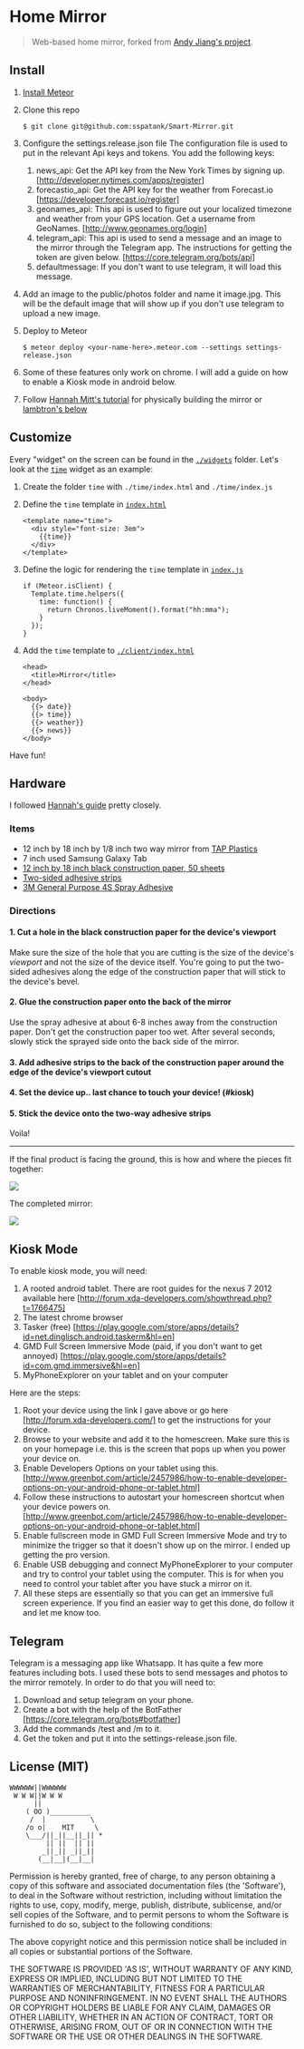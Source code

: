 # Home Mirror

> Web-based home mirror, forked from [Andy Jiang's project](https://github.com/lambtron/homemirror).

## Install

1. [Install Meteor](https://www.meteor.com/install)
2. Clone this repo

    ```
    $ git clone git@github.com:sspatank/Smart-Mirror.git
    ```

3. Configure the settings.release.json file
      The configuration file is used to put in the relevant Api keys and tokens. You add the following keys:
      1. news_api: Get the API key from the New York Times by signing up. [http://developer.nytimes.com/apps/register]
      2. forecastio_api: Get the API key for the weather from Forecast.io [https://developer.forecast.io/register]
      3. geonames_api: This api is used to figure out your localized timezone and weather from your GPS location. Get a username from                        GeoNames. [http://www.geonames.org/login]
      4. telegram_api: This api is used to send a message and an image to the mirror through the Telegram app. The instructions for            getting the token are given below. [https://core.telegram.org/bots/api]
      5. defaultmessage: If you don't want to use telegram, it will load this message.

4. Add an image to the public/photos folder and name it image.jpg. This will be the default image that will show up if you don't use      telegram to upload a new image. 

5. Deploy to Meteor

    ```
    $ meteor deploy <your-name-here>.meteor.com --settings settings-release.json
    ```

4. Some of these features only work on chrome. I will add a guide on how to enable a Kiosk mode in android below. 

5. Follow [Hannah Mitt's tutorial](https://github.com/HannahMitt/HomeMirror) for physically building the mirror or [lambtron's below](#hardware)

## Customize

Every "widget" on the screen can be found in the [`./widgets`](https://github.com/lambtron/homemirror/tree/master/widgets) folder. Let's look at the [`time`](https://github.com/lambtron/homemirror/tree/master/widgets/time) widget as an example:

1. Create the folder `time` with `./time/index.html` and `./time/index.js`

2. Define the `time` template in [`index.html`](https://github.com/lambtron/homemirror/blob/master/widgets/time/index.html)

    ```
    <template name="time">
      <div style="font-size: 3em">
        {{time}}
      </div>
    </template>
    ```

3. Define the logic for rendering the `time` template in [`index.js`](https://github.com/lambtron/homemirror/blob/master/widgets/time/index.js)

    ```
    if (Meteor.isClient) {
      Template.time.helpers({
        time: function() {
          return Chronos.liveMoment().format("hh:mma");
        }
      });
    }
    ```

4. Add the `time` template to [`./client/index.html`](https://github.com/lambtron/homemirror/blob/master/client/index.html#L7)

    ```
    <head>
      <title>Mirror</title>
    </head>

    <body>
      {{> date}}
      {{> time}}
      {{> weather}}
      {{> news}}
    </body>
    ```

Have fun!


## Hardware

I followed [Hannah's guide](https://github.com/HannahMitt/HomeMirror) pretty closely.

### Items

- 12 inch by 18 inch by 1/8 inch two way mirror from [TAP Plastics](http://www.tapplastics.com/product/plastics/cut_to_size_plastic/two_way_mirrored_acrylic/558)
- 7 inch used Samsung Galaxy Tab
- [12 inch by 18 inch black construction paper, 50 sheets](http://www.amazon.com/gp/product/B000F7ASAU)
- [Two-sided adhesive strips](http://www.amazon.com/gp/product/B0084M68IO)
- [3M General Purpose 4S Spray Adhesive](http://www.amazon.com/gp/product/B000PCWRMC)

### Directions

#### 1. Cut a hole in the black construction paper for the device's viewport

Make sure the size of the hole that you are cutting is the size of the device's _viewport_ and not the size of the device itself. You're going to put the two-sided adhesives along the edge of the construction paper that will stick to the device's bevel.

#### 2. Glue the construction paper onto the back of the mirror

Use the spray adhesive at about 6-8 inches away from the construction paper. Don't get the construction paper too wet. After several seconds, slowly stick the sprayed side onto the back side of the mirror.

#### 3. Add adhesive strips to the back of the construction paper around the edge of the device's viewport cutout

#### 4. Set the device up.. last chance to touch your device! (#kiosk)

#### 5. Stick the device onto the two-way adhesive strips

Voila!

---

If the final product is facing the ground, this is how and where the pieces fit together:

![](http://i.imgur.com/KXqUMOI.jpg)

The completed mirror:

![](http://i.imgur.com/IxgfxQx.jpg)


## Kiosk Mode
To enable kiosk mode, you will need:
 1. A rooted android tablet. There are root guides for the nexus 7 2012 available here [http://forum.xda-developers.com/showthread.php?t=1766475]
 2. The latest chrome browser
 3. Tasker (free) [https://play.google.com/store/apps/details?id=net.dinglisch.android.taskerm&hl=en]
 4. GMD Full Screen Immersive Mode (paid, if you don't want to get annoyed) [https://play.google.com/store/apps/details?id=com.gmd.immersive&hl=en]
 5. MyPhoneExplorer on your tablet and on your computer

Here are the steps:
 1. Root your device using the link I gave above or go here [http://forum.xda-developers.com/] to get the instructions for your device.
 2. Browse to your website and add it to the homescreen. Make sure this is on your homepage i.e. this is the screen that pops up when you power your device on. 
 3. Enable Developers Options on your tablet using this. [http://www.greenbot.com/article/2457986/how-to-enable-developer-options-on-your-android-phone-or-tablet.html]
 4. Follow these instructions to autostart your homescreen shortcut when your device powers on. [http://www.greenbot.com/article/2457986/how-to-enable-developer-options-on-your-android-phone-or-tablet.html]
 5. Enable fullscreen mode in GMD Full Screen Immersive Mode and try to minimize the trigger so that it doesn't show up on the mirror. I ended up getting the pro version. 
 6. Enable USB debugging and connect MyPhoneExplorer to your computer and try to control your tablet using the computer. This is for when you need to control your tablet after you have stuck a mirror on it. 
 7. All these steps are essentially so that you can get an immersive full screen experience. If you find an easier way to get this done, do follow it and let me know too. 

## Telegram

Telegram is a messaging app like Whatsapp. It has quite a few more features including bots. I used these bots to send messages and photos to the mirror remotely. In order to do that you will need to:
1. Download and setup telegram on your phone. 
2. Create a bot with the help of the BotFather [https://core.telegram.org/bots#botfather]
3. Add the commands /test and /m to it. 
4. Get the token and put it into the settings-release.json file. 

## License (MIT)

```
WWWWWW||WWWWWW
 W W W||W W W
      ||
    ( OO )__________
     /  |           \
    /o o|    MIT     \
    \___/||_||__||_|| *
         || ||  || ||
        _||_|| _||_||
       (__|__|(__|__|
```

Permission is hereby granted, free of charge, to any person obtaining a copy of this software and associated documentation files (the 'Software'), to deal in the Software without restriction, including without limitation the rights to use, copy, modify, merge, publish, distribute, sublicense, and/or sell copies of the Software, and to permit persons to whom the Software is furnished to do so, subject to the following conditions:

The above copyright notice and this permission notice shall be included in all copies or substantial portions of the Software.

THE SOFTWARE IS PROVIDED 'AS IS', WITHOUT WARRANTY OF ANY KIND, EXPRESS OR IMPLIED, INCLUDING BUT NOT LIMITED TO THE WARRANTIES OF MERCHANTABILITY, FITNESS FOR A PARTICULAR PURPOSE AND NONINFRINGEMENT. IN NO EVENT SHALL THE AUTHORS OR COPYRIGHT HOLDERS BE LIABLE FOR ANY CLAIM, DAMAGES OR OTHER LIABILITY, WHETHER IN AN ACTION OF CONTRACT, TORT OR OTHERWISE, ARISING FROM, OUT OF OR IN CONNECTION WITH THE SOFTWARE OR THE USE OR OTHER DEALINGS IN THE SOFTWARE.
